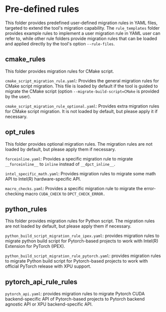 # Pre-defined rules
This folder provides predefined user-defined migration rules in YAML files, targeted to extend the tool's migration capability. The `rule_templates` folder provides example rules to implement a user migration rule in YAML user can refer to, while other rule folders provide migration rules that can be loaded and applied directly by the tool's option `--rule-files`.

## cmake_rules
This folder provides migration rules for CMake script.

`cmake_script_migration_rule.yaml`: Provides the general migration rules for CMake script migration. This file is loaded by default if the tool is guided to migrate the CMake script (option `--migrate-build-script=CMake` is provided by the user).

`cmake_script_migration_rule_optional.yaml`: Provides extra migration rules for CMake script migration. It is not loaded by default, but please apply it if necessary.

## opt_rules
This folder provides optional migration rules.  The migration rules are not loaded by default, but please apply them if necessary.

`forceinline.yaml`: Provides a specific migration rule to migrate `__forceinline__` to `inline` instead of `__dpct_inline__`.

`intel_specific_math.yaml`: Provides migration rules to migrate some math API to Intel(R) hardware-specific API.

`macro_checks.yaml`: Provides a specific migration rule to migrate the error-checking macro `CUDA_CHECK` to `DPCT_CHECK_ERROR.`

## python_rules
This folder provides migration rules for Python script.  The migration rules are not loaded by default, but please apply them if necessary.

`python_build_script_migration_rule_ipex.yaml`: provides migration rules to migrate python build script for Pytorch-based projects to work with Intel(R) Extension for PyTorch (IPEX).

`python_build_script_migration_rule_pytorch.yaml`: provides migration rules to migrate Python build script for Pytorch-based projects to work with official PyTorch release with XPU support.

## pytorch_api_rule_rules
`pytorch_api.yaml`: provides migration rules to migrate Pytorch CUDA backend-specific API of Pytorch-based projects to Pytorch backend agnostic API or XPU backend-specific API.
